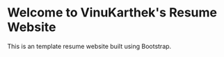 
# Welcome to VinuKarthek's Resume Website

This is an template resume website built using Bootstrap. 

